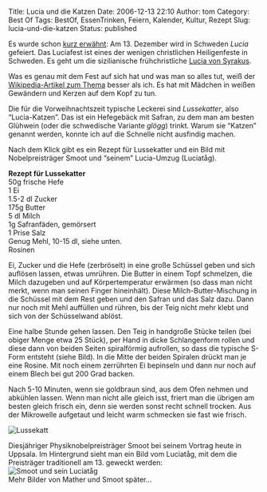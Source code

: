 Title: Lucia und die Katzen
Date: 2006-12-13 22:10
Author: tom
Category: Best Of
Tags: BestOf, EssenTrinken, Feiern, Kalender, Kultur, Rezept
Slug: lucia-und-die-katzen
Status: published

Es wurde schon [kurz
erwähnt](http://www.fiket.de/2006/10/13/freitag-der-13/): Am 13.
Dezember wird in Schweden *Lucia* gefeiert. Das Luciafest ist eines der
wenigen christlichen Heiligenfeste in Schweden. Es geht um die
sizilianische frühchristliche [Lucia von
Syrakus](http://de.wikipedia.org/wiki/Lucia_von_Syrakus).

Was es genau mit dem Fest auf sich hat und was man so alles tut, weiß
der [Wikipedia-Artikel zum
Thema](http://de.wikipedia.org/wiki/Luciafest) besser als ich. Es hat
mit Mädchen in weißen Gewändern und Kerzen auf dem Kopf zu tun.

Die für die Vorweihnachtszeit typische Leckerei sind *Lussekatter*, also
“Lucia-Katzen”. Das ist ein Hefegebäck mit Safran, zu dem man am besten
Glühwein (oder die schwedische Variante *glögg*) trinkt. Warum sie
“Katzen” genannt werden, konnte ich auf die Schnelle nicht ausfindig
machen.

Nach dem Klick gibt es ein Rezept für Lussekatter und ein Bild mit
Nobelpreisträger Smoot und “seinem” Lucia-Umzug (Luciatåg).  
<!--more-->

**Rezept für Lussekatter**  
50g frische Hefe  
1 Ei  
1.5-2 dl Zucker  
175g Butter  
5 dl Milch  
1g Safranfäden, gemörsert  
1 Prise Salz  
Genug Mehl, 10-15 dl, siehe unten.  
Rosinen

Ei, Zucker und die Hefe (zerbröselt) in eine große Schüssel geben und
sich auflösen lassen, etwas umrühren. Die Butter in einem Topf
schmelzen, die Milch dazugeben und auf Körpertemperatur erwärmen (so
dass man nicht merkt, wenn man seinen Finger hineinhält). Diese
Milch-Butter-Mischung in die Schüssel mit dem Rest geben und den Safran
und das Salz dazu. Dann nur noch mit Mehl auffüllen und rühren, bis der
Teig nicht mehr klebt und sich von der Schüsselwand ablöst.

Eine halbe Stunde gehen lassen. Den Teig in handgroße Stücke teilen (bei
obiger Menge etwa 25 Stück), per Hand in dicke Schlangenform rollen und
diese dann von beiden Seiten spiralförmig aufrollen, so dass die
typische S-Form entsteht (siehe Bild). In die Mitte der beiden Spiralen
drückt man je eine Rosine. Mit noch einem zerrührten Ei bepinseln und
dann nur noch auf einem Blech bei gut 200 Grad backen.

Nach 5-10 Minuten, wenn sie goldbraun sind, aus dem Ofen nehmen und
abkühlen lassen. Wenn man nicht alle gleich isst, friert man die übrigen
am besten gleich frisch ein, denn sie werden sonst recht schnell
trocken. Aus der Mikrowelle aufgetaut und leicht warm schmecken sie fast
wie frisch.

![Lussekatt](http://www.fiket.de/pic/lussekatt.jpg "Lussekatt")

<a name="smoot">Diesjähriger</a> Physiknobelpreisträger Smoot bei seinem
Vortrag heute in Uppsala. Im Hintergrund sieht man ein Bild vom
Luciatåg, mit dem die Preisträger traditionell am 13. geweckt werden:  
![Smoot und sein
Luciatåg](http://www.fiket.de/pic/smootlucia.jpg "Smoot und sein Luciatåg")  
Mehr Bilder von Mather und Smoot später…

